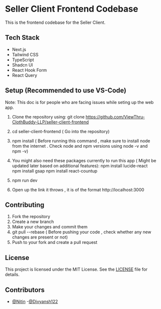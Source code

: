 # Seller Client Frontend Codebase

This is the frontend codebase for the Seller Client.

## Tech Stack

- Next.js
- Tailwind CSS
- TypeScript
- Shadcn UI
- React Hook Form
- React Query

## Setup (Recommended to use VS-Code)
Note: This doc is for people who are facing issues while seting up the web app.
1. Clone the repository using:
 git clone https://github.com/ViewThru-ClothBuddy-LLP/seller-client-frontend

2. cd seller-client-frontend   ( Go into the repository)
3. npm install ( Before running this command , make sure to install node from the internet . Check node and npm versions using node -v and npm -v)
4. You might also need these packages currently to run this app ( Might be updated later based on additional features):
   npm install lucide-react
   npm install gsap
   npm install react-countup
6. npm run dev
7. Open up the link it throws , it is of the format http://localhost:3000

## Contributing

1. Fork the repository
2. Create a new branch
3. Make your changes and commit them
4. git pull --rebase ( Before pushing your code , check whether any new changes are present or not)
5. Push to your fork and create a pull request

## License

This project is licensed under the MIT License. See the [LICENSE](LICENSE) file for details.

## Contributors

- [@Nitin](https://github.com/nitin6404) -[@Divyansh122]("https://github.com/divyansh122")
